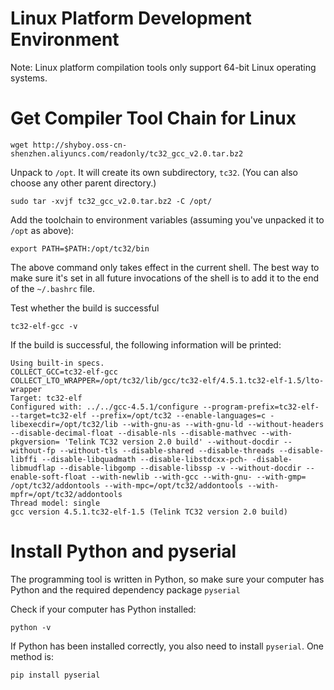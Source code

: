 # Linux Platform Development Environment

Note: Linux platform compilation tools only support 64-bit Linux operating
systems.

# Get Compiler Tool Chain for Linux

    wget http://shyboy.oss-cn-shenzhen.aliyuncs.com/readonly/tc32_gcc_v2.0.tar.bz2

Unpack to `/opt`.  It will create its own subdirectory, `tc32`.  (You can also
choose any other parent directory.)

    sudo tar -xvjf tc32_gcc_v2.0.tar.bz2 -C /opt/

Add the toolchain to environment variables (assuming you've unpacked it to
`/opt` as above):

    export PATH=$PATH:/opt/tc32/bin

The above command only takes effect in the current shell.  The best way to make
sure it's set in all future invocations of the shell is to add it to the end of
the `~/.bashrc` file.

Test whether the build is successful

    tc32-elf-gcc -v

If the build is successful, the following information will be printed:

    Using built-in specs.
    COLLECT_GCC=tc32-elf-gcc
    COLLECT_LTO_WRAPPER=/opt/tc32/lib/gcc/tc32-elf/4.5.1.tc32-elf-1.5/lto-wrapper
    Target: tc32-elf
    Configured with: ../../gcc-4.5.1/configure --program-prefix=tc32-elf- --target=tc32-elf --prefix=/opt/tc32 --enable-languages=c - libexecdir=/opt/tc32/lib --with-gnu-as --with-gnu-ld --without-headers --disable-decimal-float --disable-nls --disable-mathvec --with-pkgversion= 'Telink TC32 version 2.0 build' --without-docdir --without-fp --without-tls --disable-shared --disable-threads --disable-libffi --disable-libquadmath --disable-libstdcxx-pch- -disable-libmudflap --disable-libgomp --disable-libssp -v --without-docdir --enable-soft-float --with-newlib --with-gcc --with-gnu- --with-gmp= /opt/tc32/addontools --with-mpc=/opt/tc32/addontools --with-mpfr=/opt/tc32/addontools
    Thread model: single
    gcc version 4.5.1.tc32-elf-1.5 (Telink TC32 version 2.0 build) 

# Install Python and pyserial

The programming tool is written in Python, so make sure your computer has
Python and the required dependency package `pyserial`

Check if your computer has Python installed:

    python -v

If Python has been installed correctly, you also need to install `pyserial`.
One method is:

    pip install pyserial
